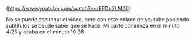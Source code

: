 

(https://www.youtube.com/watch?v=rFPDu2LMl10)

 
No se puede escuchar el video, pero con este enlace de youtube poniendo subtitulos se peude saber que se hace. Mi parte comienza en 
 el minuto 4:23 y acaba en el minuto 10:38 
